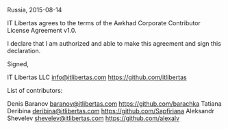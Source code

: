 Russia, 2015-08-14

IT Libertas agrees to the terms of the Awkhad Corporate Contributor License
Agreement v1.0.

I declare that I am authorized and able to make this agreement and sign this
declaration.

Signed,

IT Libertas LLC info@itlibertas.com https://github.com/itlibertas

List of contributors:

Denis Baranov baranov@itlibertas.com https://github.com/barachka
Tatiana Deribina deribina@itlibertas.com https://github.com/Sapfiriana
Aleksandr Shevelev shevelev@itlibertas.com https://github.com/alexalv
